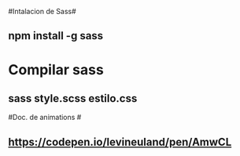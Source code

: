#Intalacion de Sass#
## npm install -g sass ##

# Compilar sass #
## sass style.scss estilo.css  ##

#Doc. de animations #
## https://codepen.io/levineuland/pen/AmwCL ##
